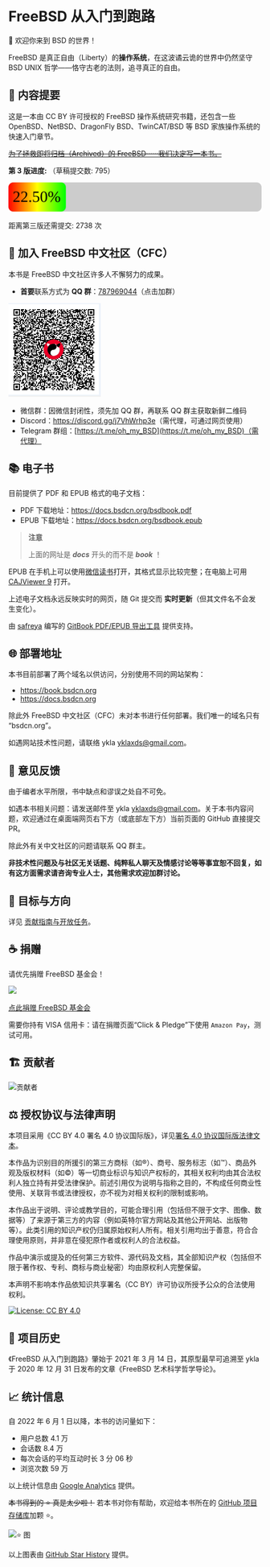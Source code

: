 # FreeBSD 从入门到跑路

🎉 欢迎你来到 BSD 的世界！

FreeBSD 是真正自由（Liberty）的**操作系统**，在这波谲云诡的世界中仍然坚守 BSD UNIX 哲学——恪守古老的法则，追寻真正的自由。

## 📄 内容提要

这是一本由 CC BY 许可授权的 FreeBSD 操作系统研究书籍，还包含一些 OpenBSD、NetBSD、DragonFly BSD、TwinCAT/BSD 等 BSD 家族操作系统的快速入门章节。

~~[为了拯救即将归档（Archived）的 FreeBSD······我们决定写一本书。](https://mzh.moegirl.org.cn/为了保护我们心爱的ooo……成为偶像！)~~


<!-- commit-progress-start -->
**第 3 版进度:**   （草稿提交数: 795）  

![进度徽章](progress.svg) 

距离第三版还需提交: 2738 次
<!-- commit-progress-end -->

## 👥 加入 FreeBSD 中文社区（CFC）

本书是 FreeBSD 中文社区许多人不懈努力的成果。

- **首要**联系方式为 **QQ 群**：[787969044](https://qm.qq.com/q/cX5mpJ36gg)（点击加群）

![FreeBSD 中文社区 QQ 群](.gitbook/assets/2025-qq.png)

- 微信群：因微信封闭性，须先加 QQ 群，再联系 QQ 群主获取新鲜二维码
- Discord：<https://discord.gg/j7VhWrhp3e>（需代理，可通过网页使用）
- Telegram 群组：[https://t.me/oh_my_BSD](https://t.me/oh_my_BSD)（需代理）


## 📚 电子书

目前提供了 PDF 和 EPUB 格式的电子文档：

- PDF 下载地址：<https://docs.bsdcn.org/bsdbook.pdf>
- EPUB 下载地址：<https://docs.bsdcn.org/bsdbook.epub>

>**注意**
>
>上面的网址是 ***docs*** 开头的而不是 ***book*** ！

EPUB 在手机上可以使用[微信读书](https://play.google.com/store/apps/details?id=com.tencent.weread&hl=zh)打开，其格式显示比较完整；在电脑上可用 [CAJViewer 9](https://cajviewer.cnki.net/download.html) 打开。

上述电子文档永远反映实时的网页，随 Git 提交而 **实时更新**（但其文件名不会发生变化）。

由 [safreya](https://github.com/safreya) 编写的 [GitBook PDF/EPUB 导出工具](https://github.com/FreeBSD-Ask/gitbook-pdf-export) 提供支持。

## 🌐 部署地址

本书目前部署了两个域名以供访问，分别使用不同的网站架构：

- <https://book.bsdcn.org>
- <https://docs.bsdcn.org>

除此外 FreeBSD 中文社区（CFC）未对本书进行任何部署。我们唯一的域名只有 “bsdcn.org”。

如遇网站技术性问题，请联络 ykla [yklaxds@gmail.com](mailto:yklaxds@gmail.com)。

## 💬 意见反馈

由于编者水平所限，书中缺点和谬误之处自不可免。

如遇本书相关问题：请发送邮件至 ykla [yklaxds@gmail.com](mailto:yklaxds@gmail.com)。关于本书内容问题，欢迎通过在桌面端网页右下方（或底部左下方）当前页面的 GitHub 直接提交 PR。

除此外有关中文社区的问题请联系 QQ 群主。

**非技术性问题及与社区无关话题、纯粹私人聊天及情感讨论等等事宜恕不回复，如有这方面需求请咨询专业人士，其他需求欢迎加群讨论。**

## 🧭 目标与方向

详见 [贡献指南与开放任务](CONTRIBUTING.md)。

## ☕ 捐赠

请优先捐赠 FreeBSD 基金会！

![](.gitbook/assets/proud_donor.png)

[点此捐赠 FreeBSD 基金会](https://freebsdfoundation.org/donate)

需要你持有 VISA 信用卡：请在捐赠页面“Click & Pledge”下使用 `Amazon Pay`，测试可用。

## 🏗️ 贡献者

![贡献者](https://contrib.nn.ci/api?repo=FreeBSD-Ask/FreeBSD-Ask)

## ⚖️ 授权协议与法律声明

本项目采用《CC BY 4.0 署名 4.0 协议国际版》，详见[署名 4.0 协议国际版法律文本](https://creativecommons.org/licenses/by/4.0/legalcode.zh-hans)。

本作品为识别目的所援引的第三方商标（如®）、商号、服务标志（如™）、商品外观及版权材料（如©）等一切商业标识与知识产权标的，其相关权利均由其合法权利人独立持有并受法律保护。前述引用仅为说明与指称之目的，不构成任何商业性使用、关联背书或法律授权，亦不视为对相关权利的限制或影响。

本作品出于说明、评论或教学目的，可能合理引用（包括但不限于文字、图像、数据等）了来源于第三方的内容（例如英特尔官方网站及其他公开网站、出版物等）。此类引用的知识产权仍归属原始权利人所有。相关引用均出于善意，符合合理使用原则，并非意在侵犯原作者或权利人的合法权益。

作品中演示或提及的任何第三方软件、源代码及文档，其全部知识产权（包括但不限于著作权、专利、商标与商业秘密）均由原权利人完整保留。

本声明不影响本作品依知识共享署名（CC BY）许可协议所授予公众的合法使用权利。

[![License: CC BY 4.0](https://img.shields.io/badge/License-CC_BY_4.0-orange.svg)](https://creativecommons.org/licenses/by/4.0/)

## 📜 项目历史

《FreeBSD 从入门到跑路》肇始于 2021 年 3 月 14 日，其原型最早可追溯至 ykla 于 2020 年 12 月 31 日发布的文章《FreeBSD 艺术科学哲学导论》。

## 📈 统计信息

自 2022 年 6 月 1 日以降，本书的访问量如下：

- 用户总数 4.1 万
- 会话数 8.4 万
- 每次会话的平均互动时长 3 分 06 秒
- 浏览次数 59 万

以上统计信息由 [Google Analytics](https://analytics.google.com/) 提供。

~~本书得到的 ⭐ 真是太少啦！~~ 若本书对你有帮助，欢迎给本书所在的 [GitHub 项目存储库](https://github.com/FreeBSD-Ask/FreeBSD-Ask)加颗 ⭐。

![⭐ 图](https://api.star-history.com/svg?repos=FreeBSD-Ask/FreeBSD-Ask&type=Date)

以上图表由 [GitHub Star History](https://www.star-history.com/) 提供。

